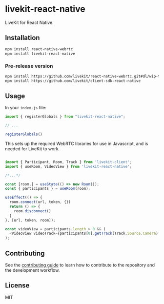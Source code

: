# livekit-react-native

LiveKit for React Native.

## Installation

```sh
npm install react-native-webrtc
npm install livekit-react-native
```

### Pre-release version

```sh
npm install https://github.com/livekit/react-native-webrtc.git#dl/wip-transceiver
npm install https://github.com/livekit/client-sdk-react-native
```

## Usage

In your `index.js` file:

```js
import { registerGlobals } from "livekit-react-native";

// ...

registerGlobals()
```

This sets up the required WebRTC libraries for use in Javascript, and is needed for LiveKit to work.

```js

import { Participant, Room, Track } from 'livekit-client';
import { useRoom, VideoView } from 'livekit-react-native';

/*...*/

const [room,] = useState(() => new Room());
const { participants } = useRoom(room);

useEffect(() => {
  room.connect(url, token, {})
  return () => {
    room.disconnect()
  }
}, [url, token, room]);

const videoView = participants.length > 0 && (
  <VideoView videoTrack={participants[0].getTrack(Track.Source.Camera)?.videoTrack} />
);
```
## Contributing

See the [contributing guide](CONTRIBUTING.md) to learn how to contribute to the repository and the development workflow.

## License

MIT
